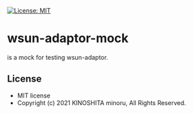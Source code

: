 [![License: MIT](https://img.shields.io/badge/License-MIT-green.svg)](https://opensource.org/licenses/MIT)

# wsun-adaptor-mock

is a mock for testing wsun-adaptor.

## License
- MIT license
- Copyright (c) 2021 KINOSHITA minoru, All Rights Reserved.
